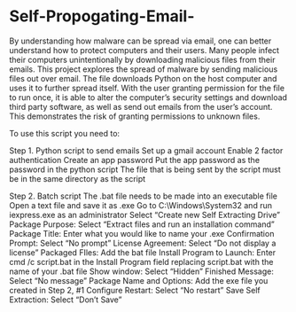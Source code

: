 # Self-Propogating-Email-

By understanding how malware can be spread via email, one can better understand how to protect computers and their users. Many people infect their computers unintentionally by downloading malicious files from their emails. This project explores the spread of malware by sending malicious files out over email. The file downloads Python on the host computer and uses it to further spread itself. With the user granting permission for the file to run once, it is able to alter the computer’s security settings and download third party software, as well as send out emails from the user’s account. This demonstrates the risk of granting permissions to unknown files.

To use this script you need to: 

Step 1. Python script to send emails
Set up a gmail account
Enable 2 factor authentication
Create an app password
Put the app password as the password in the python script 
The file that is being sent by the script must be in the same directory as the script

Step 2. Batch script
The .bat file needs to be made into an executable file
Open a text file and save it as .exe
Go to C:\Windows\System32 and run iexpress.exe as an administrator
Select “Create new Self Extracting Drive”
Package Purpose: Select “Extract files and run an installation command”
Package Title: Enter what you would like to name your .exe
Confirmation Prompt: Select “No prompt”
License Agreement: Select “Do not display a license”
Packaged FIles: Add the bat file
Install Program to Launch: Enter cmd /c script.bat in the Install Program field replacing script.bat with the name of your .bat file
Show window: Select “Hidden”
Finished Message: Select “No message”
Package Name and Options: Add the exe file you created in Step 2, #1
Configure Restart: Select “No restart”
Save Self Extraction: Select “Don’t Save”
